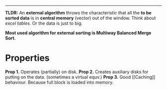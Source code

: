 --- 
**TLDR:** An **external algorithm** throws the characteristic that all the **to be sorted data** is in **central memory** (vector) out of the window. Think about *excel tables*. Or the data is just to big. 

**Most used algorithm for external sorting is Multiway Balanced Merge Sort.**

# Properties
**Prop 1.**
    Operates (partially) on disk. 
**Prop 2.** 
    Creates auxiliary disks for putting on the data. (sometimes a virtual equv.) 
**Prop 3.**
    Good [[Caching]] behaviour. Because full block is loaded into memory.



